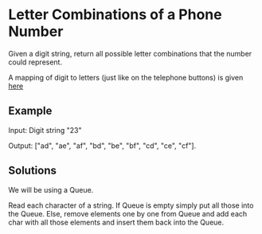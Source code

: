 # Letter Combinations of a Phone Number

Given a digit string, return all possible letter combinations that the number could represent.

A mapping of digit to letters (just like on the telephone buttons) is given [here](./telephone-keypad.jpg)

## Example
Input: Digit string "23"

Output: ["ad", "ae", "af", "bd", "be", "bf", "cd", "ce", "cf"]. 

## Solutions
We will be using a Queue. 

Read each character of a string. If Queue is empty simply put all those into the Queue. Else, remove elements one by one from Queue and add each char with all those elements and insert them back into the Queue. 
